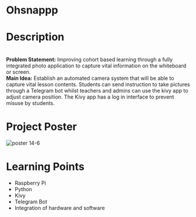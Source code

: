 # Ohsnappp

<H1>Description </H1>
<br> <b>Problem Statement:</b> Improving cohort based learning through a fully integrated photo application to capture vital information on the whiteboard or screen. 
<br> <b>Main Idea:</b> Establish an automated camera system that will be able to capture vital lesson contents. Students can send instruction to take pictures through a Telegram bot whilst teachers and admins can use the kivy app to adjust camera position. The Kivy app has a log in interface to prevent misuse by students.

<H1>Project Poster</H1>

![poster 14-6](https://user-images.githubusercontent.com/55970776/66256410-1eeb8780-e7c0-11e9-85ad-0ad6aeb6067b.jpg)


<H1>Learning Points </H1>
<ul>
  <li>Raspberry Pi</li>
  <li>Python</li>
  <li>Kivy </li>
  <li>Telegram Bot </li>
  <li>Integration of hardware and software </li>

  

</ul>
